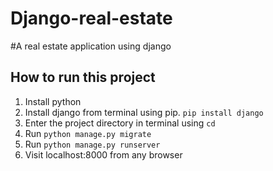 # Django-real-estate
#A real estate application using django

## How to run this project

1. Install python
2. Install django from terminal using pip. `pip install django`
3. Enter the project directory in terminal using `cd`
4. Run `python manage.py migrate`
5. Run `python manage.py runserver`
6. Visit localhost:8000 from any browser
